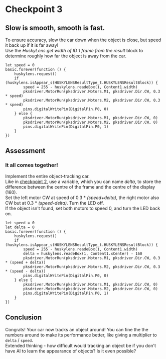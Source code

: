 # Checkpoint 3

## Slow is smooth, smooth is fast.
To ensure accuracy, slow the car down when the object is close, but speed it back up if it is far away!  
Use the *HuskyLens get width of ID 1 frame from the result* block to determine roughly how far the object is away from the car.  
```blocks
let speed = 0
basic.forever(function () {
    huskylens.request()
    if (huskylens.isAppear_s(HUSKYLENSResultType_t.HUSKYLENSResultBlock)) {
        speed = 255 - huskylens.readeBox(1, Content1.width)
        pksdriver.MotorRun(pksdriver.Motors.M1, pksdriver.Dir.CW, 0.3 * speed)
        pksdriver.MotorRun(pksdriver.Motors.M2, pksdriver.Dir.CW, 0.3 * speed)
        pins.digitalWritePin(DigitalPin.P0, 0)
    } else {
        pksdriver.MotorRun(pksdriver.Motors.M1, pksdriver.Dir.CW, 0)
        pksdriver.MotorRun(pksdriver.Motors.M2, pksdriver.Dir.CW, 0)
        pins.digitalWritePin(DigitalPin.P0, 1)
    }
})
```

## Assessment
### It all comes together!
Implement the entire object-tracking car.  
Like in [checkpoint 2](/husky-car-tutorial/cp2), use a variable, which you can name *delta*, to store the difference between the centre of the frame and the centre of the display (160).  
Set the left motor CW at speed of 0.3 * *(speed+delta)*, the right motor also CW but at 0.3 * *(speed-delta)*. Turn the LED off.  
If the object isn't found, set both motors to speed 0, and turn the LED back on.  
```blocks
let speed = 0
let delta = 0
basic.forever(function () {
    huskylens.request()
    if (huskylens.isAppear_s(HUSKYLENSResultType_t.HUSKYLENSResultBlock)) {
        speed = 255 - huskylens.readeBox(1, Content1.width)
        delta = huskylens.readeBox(1, Content1.xCenter) - 160
        pksdriver.MotorRun(pksdriver.Motors.M1, pksdriver.Dir.CW, 0.3 * (speed + delta))
        pksdriver.MotorRun(pksdriver.Motors.M2, pksdriver.Dir.CW, 0.3 * (speed - delta))
        pins.digitalWritePin(DigitalPin.P0, 0)
    } else {
        pksdriver.MotorRun(pksdriver.Motors.M1, pksdriver.Dir.CW, 0)
        pksdriver.MotorRun(pksdriver.Motors.M2, pksdriver.Dir.CW, 0)
        pins.digitalWritePin(DigitalPin.P0, 1)
    }
})
```
## Conclusion
Congrats! Your car now tracks an object around! You can fine the the numbers around to make its performance better, like giving a multiplier to `delta` / `speed`.  
Extended thinking - how difficult would tracking an object be if you don't have AI to learn the appearance of objects? Is it even possible?  
<script src="https://makecode.com/gh-pages-embed.js"></script><script>makeCodeRender("{{ site.makecode.home_url }}", "{{ site.github.owner_name }}/{{ site.github.repository_name }}");</script>
